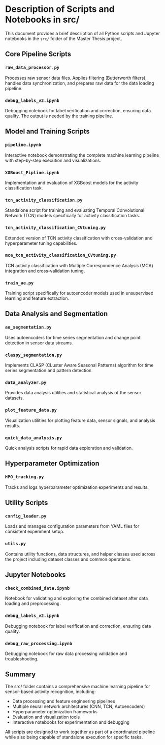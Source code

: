 # Description of Scripts and Notebooks in src/

This document provides a brief description of all Python scripts and Jupyter notebooks in the `src/` folder of the Master Thesis project.

## Core Pipeline Scripts

### `raw_data_processor.py`
Processes raw sensor data files. Applies filtering (Butterworth filters), handles data synchronization, and prepares raw data for the data loading pipeline.

### `debug_labels_v2.ipynb`
Debugging notebook for label verification and correction, ensuring data quality. The output is needed by the training pipeline.

## Model and Training Scripts

### `pipeline.ipynb`
Interactive notebook demonstrating the complete machine learning pipeline with step-by-step execution and visualizations.

### `XGBoost_Pipline.ipynb`
Implementation and evaluation of XGBoost models for the activity classification task.

### `tcn_activity_classification.py`
Standalone script for training and evaluating Temporal Convolutional Network (TCN) models specifically for activity classification tasks.

### `tcn_activity_classification_CVtuning.py`
Extended version of TCN activity classification with cross-validation and hyperparameter tuning capabilities.

### `mca_tcn_activity_classification_CVtuning.py`
TCN activity classification with Multiple Correspondence Analysis (MCA) integration and cross-validation tuning.

### `train_ae.py`
Training script specifically for autoencoder models used in unsupervised learning and feature extraction.

## Data Analysis and Segmentation

### `ae_segmentation.py`
Uses autoencoders for time series segmentation and change point detection in sensor data streams.

### `claspy_segmentation.py`
Implements CLASP (CLuster Aware Seasonal Patterns) algorithm for time series segmentation and pattern detection.

### `data_analyzer.py`
Provides data analysis utilities and statistical analysis of the sensor datasets.

### `plot_feature_data.py`
Visualization utilities for plotting feature data, sensor signals, and analysis results.

### `quick_data_analysis.py`
Quick analysis scripts for rapid data exploration and validation.

## Hyperparameter Optimization

### `HPO_tracking.py`
Tracks and logs hyperparameter optimization experiments and results.

## Utility Scripts

### `config_loader.py`
Loads and manages configuration parameters from YAML files for consistent experiment setup.

### `utils.py`
Contains utility functions, data structures, and helper classes used across the project including dataset classes and common operations.

## Jupyter Notebooks

### `check_combined_data.ipynb`
Notebook for validating and exploring the combined dataset after data loading and preprocessing.

### `debug_labels_v2.ipynb`
Debugging notebook for label verification and correction, ensuring data quality.

### `debug_raw_processing.ipynb`
Debugging notebook for raw data processing validation and troubleshooting.

## Summary

The src/ folder contains a comprehensive machine learning pipeline for sensor-based activity recognition, including:
- Data processing and feature engineering pipelines
- Multiple neural network architectures (CNN, TCN, Autoencoders)
- Hyperparameter optimization frameworks
- Evaluation and visualization tools
- Interactive notebooks for experimentation and debugging

All scripts are designed to work together as part of a coordinated pipeline while also being capable of standalone execution for specific tasks.
